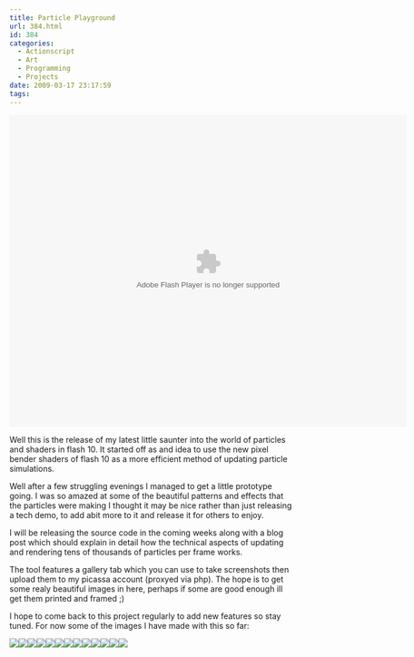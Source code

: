 ```yaml
---
title: Particle Playground
url: 384.html
id: 384
categories:
  - Actionscript
  - Art
  - Programming
  - Projects
date: 2009-03-17 23:17:59
tags:
---
```


<object style="width: 700px; height: 550px;" classid="clsid:d27cdb6e-ae6d-11cf-96b8-444553540000" width="700" height="550" codebase="https://download.macromedia.com/pub/shockwave/cabs/flash/swflash.cab#version=6,0,40,0"><param name="src" value="https://games.mochiads.com/c/g/particle-playground/ParticlePlayground.swf" /><embed style="width: 700px; height: 550px;" type="application/x-shockwave-flash" width="700" height="550" src="https://games.mochiads.com/c/g/particle-playground/ParticlePlayground.swf"></embed></object>

Well this is the release of my latest little saunter into the world of particles and shaders in flash 10\. It started off as and idea to use the new pixel bender shaders of flash 10 as a more efficient method of updating particle simulations.
<!-- more -->
Well after a few struggling evenings I managed to get a little prototype going. I was so amazed at some of the beautiful patterns and effects that the particles were making I thought it may be nice rather than just releasing a tech demo, to add abit more to it and release it for others to enjoy.

I will be releasing the source code in the coming weeks along with a blog post which should explain in detail how the technical aspects of updating and rendering tens of thousands of particles per frame works.

The tool features a gallery tab which you can use to take screenshots then upload them to my picassa account (proxyed via php). The hope is to get some realy beautiful images in here, perhaps if some are good enough ill get them printed and framed ;)

I hope to come back to this project regularly to add new features so stay tuned. For now some of the images I have made with this so far:

[![](https://lh3.ggpht.com/_vZ6zE_QJfu0/Sb2EIzuS-OI/AAAAAAAAIsk/5UAwafQSQUg/s144/Beauty%20by%20MikeCann.png)](https://picasaweb.google.co.uk/lh/photo/UonhbPL5G0CdWypBHuOCMQ?feat=embedwebsite)[![](https://lh3.ggpht.com/_vZ6zE_QJfu0/Sb2Hj_CenhI/AAAAAAAAItE/3yJxw7K7Z9c/s144/Chase%20by%20Someone.jpg)](https://picasaweb.google.co.uk/lh/photo/mqu7hIXk3xs0V8vORfuQBw?feat=embedwebsite)[![](https://lh6.ggpht.com/_vZ6zE_QJfu0/Sb4eEnMRqUI/AAAAAAAAIt0/eJziHBt-puE/s144/Uranium%20by%20Someone.jpg)](https://picasaweb.google.co.uk/lh/photo/mekyCMBtSiW9p77ys4TQjw?feat=embedwebsite)[![](https://lh5.ggpht.com/_vZ6zE_QJfu0/Sb4eUR8txQI/AAAAAAAAIt8/y3H5532p4Lo/s144/BlueNight%20by%20MikeC.jpg)](https://picasaweb.google.co.uk/lh/photo/YALh555ttR0KzfdU49jx9g?feat=embedwebsite)[![](https://lh5.ggpht.com/_vZ6zE_QJfu0/Sb4jhS9VzvI/AAAAAAAAIuU/CDj-FxGDHVo/s144/void%20by%20mikec.jpg)](https://picasaweb.google.co.uk/lh/photo/0-UTH41XUgsoQB7jX_gp9A?feat=embedwebsite)[![](https://lh4.ggpht.com/_vZ6zE_QJfu0/Sb6XiDFZ1lI/AAAAAAAAIvE/D-ldypmz8Do/s144/nova%20by%20mikecann.jpg)](https://picasaweb.google.co.uk/lh/photo/alWWDKT7PikaLngKeo3cSA?feat=embedwebsite)[![](https://lh4.ggpht.com/_vZ6zE_QJfu0/Sb6Xym0PPaI/AAAAAAAAIvM/Qb3ka6ZiueY/s144/extent%20by%20mikecann.jpg)](https://picasaweb.google.co.uk/lh/photo/yluNbUdhch3Yw8bCo8I3QA?feat=embedwebsite)[![](https://lh5.ggpht.com/_vZ6zE_QJfu0/Sb6eu5CrgjI/AAAAAAAAIvk/UwQRLIMvav4/s144/acidlaunch%20by%20mike.cann%40gmail.com.png)](https://picasaweb.google.co.uk/lh/photo/bngZGKF8R2OJPu--XJNiTg?feat=embedwebsite)[![](https://lh5.ggpht.com/_vZ6zE_QJfu0/ScASnvZmg3I/AAAAAAAAIv8/GAP8R8pvDlo/s144/neon%20by%20mikec.jpg)](https://picasaweb.google.co.uk/lh/photo/LUWV8-_XcxXCkbHAm122fA?feat=embedwebsite)[![](https://lh6.ggpht.com/_vZ6zE_QJfu0/ScATuGAJUbI/AAAAAAAAIwE/sKXbe_wanhc/s144/launch%20by%20mikec.jpg)](https://picasaweb.google.co.uk/lh/photo/mtT4kZvjNUoHf_b21PdIpg?feat=embedwebsite)[![](https://lh6.ggpht.com/_vZ6zE_QJfu0/ScAT5RxEIJI/AAAAAAAAIwc/IfVQNWymaxM/s144/Splendid%20by%20mikec.jpg)](https://picasaweb.google.co.uk/lh/photo/LlFcqA8DL9aAcBDSVyhCKA?feat=embedwebsite)[![](https://lh3.ggpht.com/_vZ6zE_QJfu0/ScAXZDs-wQI/AAAAAAAAIw0/5tnE6vzsUs8/s144/explode%20by%20mikec.jpg)](https://picasaweb.google.co.uk/lh/photo/TwKfkP-ApB86dzgamHoh8A?feat=embedwebsite)[![](https://lh6.ggpht.com/_vZ6zE_QJfu0/ScAYFwNe5yI/AAAAAAAAIw8/5-hX67kqdEA/s144/fusion%20by%20mikec.jpg)](https://picasaweb.google.co.uk/lh/photo/YQ3u2PAZ4scpZsIxdQER5A?feat=embedwebsite)